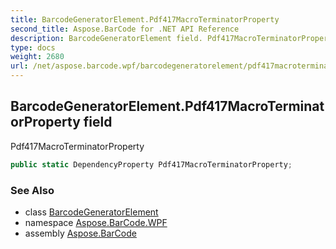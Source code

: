 ```yaml
---
title: BarcodeGeneratorElement.Pdf417MacroTerminatorProperty
second_title: Aspose.BarCode for .NET API Reference
description: BarcodeGeneratorElement field. Pdf417MacroTerminatorProperty
type: docs
weight: 2680
url: /net/aspose.barcode.wpf/barcodegeneratorelement/pdf417macroterminatorproperty/
---
```

## BarcodeGeneratorElement.Pdf417MacroTerminatorProperty field

Pdf417MacroTerminatorProperty

```csharp
public static DependencyProperty Pdf417MacroTerminatorProperty;
```

### See Also

* class [BarcodeGeneratorElement](../)
* namespace [Aspose.BarCode.WPF](../../barcodegeneratorelement/)
* assembly [Aspose.BarCode](../../../)


